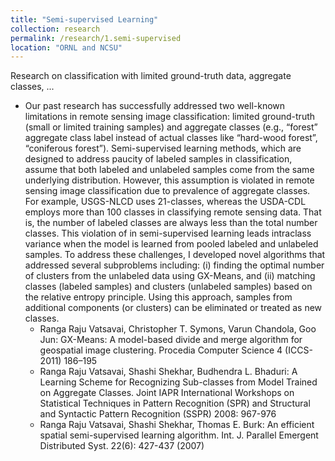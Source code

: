 ```yaml
---
title: "Semi-supervised Learning"
collection: research
permalink: /research/1.semi-supervised
location: "ORNL and NCSU"
---
```


Research on classification with limited ground-truth data, aggregate classes, ...

<ul>
  <li>Our past research has successfully addressed two well-known limitations in remote sensing image classification: 
    limited ground-truth (small or limited training samples) and aggregate classes (e.g., “forest” aggregate class label 
    instead of actual classes like “hard-wood forest”, “coniferous forest”). Semi-supervised learning methods, which are 
    designed to address paucity of labeled samples in classification, assume that both labeled and unlabeled samples come 
    from the same underlying distribution. However, this assumption is violated in remote sensing image classification due 
    to prevalence of aggregate classes. For example, USGS-NLCD uses 21-classes, whereas the USDA-CDL employs more than 100 
    classes in classifying remote sensing data. That is, the number of labeled classes are always less than the total number 
    classes. This violation of in semi-supervised learning leads intraclass variance when the model is learned from pooled 
    labeled and unlabeled samples. To address these challenges, I developed novel algorithms that addressed several subproblems 
    including: (i) finding the optimal number of clusters from the unlabeled data using GX-Means, and (ii) matching classes 
    (labeled samples) and clusters (unlabeled samples) based on the relative entropy principle. Using this approach, samples 
    from additional components (or clusters) can be eliminated or treated as new classes.
    <ul>
      <li>Ranga Raju Vatsavai, Christopher T. Symons, Varun Chandola, Goo Jun: GX-Means: A model-based divide and merge 
        algorithm for geospatial image clustering.  Procedia Computer Science 4 (ICCS-2011) 186–195 </li>
      <li>Ranga Raju Vatsavai, Shashi Shekhar, Budhendra L. Bhaduri: A Learning Scheme for Recognizing Sub-classes 
        from Model Trained on Aggregate Classes. Joint IAPR International Workshops on Statistical Techniques in Pattern 
        Recognition (SPR) and Structural and Syntactic Pattern Recognition (SSPR) 2008: 967-976</li>
      <li>Ranga Raju Vatsavai, Shashi Shekhar, Thomas E. Burk: An efficient spatial semi-supervised learning algorithm. 
        Int. J. Parallel Emergent Distributed Syst. 22(6): 427-437 (2007)</li>
    </ul>
  </li>
</ul>
